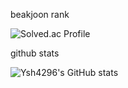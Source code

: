 beakjoon rank

![Solved.ac Profile](http://mazassumnida.wtf/api/v2/generate_badge?boj=dbtmdgns4296)

github stats

![Ysh4296's GitHub stats](https://github-readme-stats.vercel.app/api?username=ysh4296&theme=slateorange)
